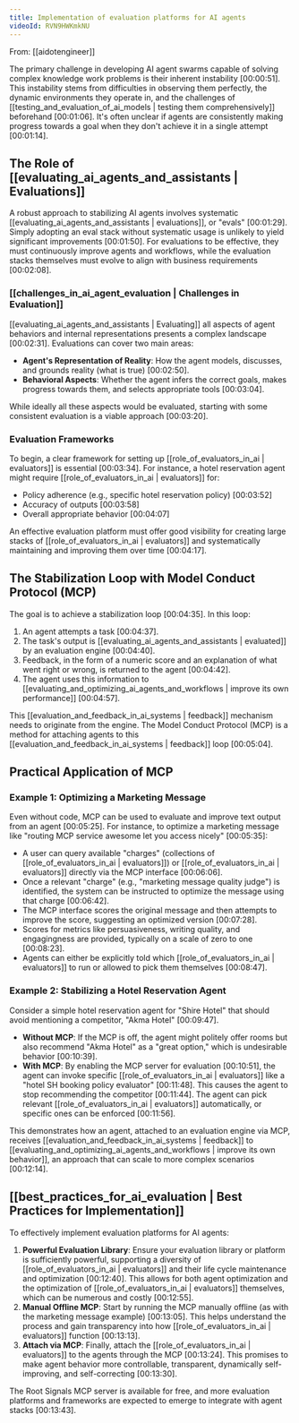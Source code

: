 ```yaml
---
title: Implementation of evaluation platforms for AI agents
videoId: RVN9HWKmkNU
---
```


From: [[aidotengineer]] <br/> 

The primary challenge in developing AI agent swarms capable of solving complex knowledge work problems is their inherent instability <a class="yt-timestamp" data-t="00:00:51">[00:00:51]</a>. This instability stems from difficulties in observing them perfectly, the dynamic environments they operate in, and the challenges of [[testing_and_evaluation_of_ai_models | testing them comprehensively]] beforehand <a class="yt-timestamp" data-t="00:01:06">[00:01:06]</a>. It's often unclear if agents are consistently making progress towards a goal when they don't achieve it in a single attempt <a class="yt-timestamp" data-t="00:01:14">[00:01:14]</a>.

## The Role of [[evaluating_ai_agents_and_assistants | Evaluations]]

A robust approach to stabilizing AI agents involves systematic [[evaluating_ai_agents_and_assistants | evaluations]], or "evals" <a class="yt-timestamp" data-t="00:01:29">[00:01:29]</a>. Simply adopting an eval stack without systematic usage is unlikely to yield significant improvements <a class="yt-timestamp" data-t="00:01:50">[00:01:50]</a>. For evaluations to be effective, they must continuously improve agents and workflows, while the evaluation stacks themselves must evolve to align with business requirements <a class="yt-timestamp" data-t="00:02:08">[00:02:08]</a>.

### [[challenges_in_ai_agent_evaluation | Challenges in Evaluation]]

[[evaluating_ai_agents_and_assistants | Evaluating]] all aspects of agent behaviors and internal representations presents a complex landscape <a class="yt-timestamp" data-t="00:02:31">[00:02:31]</a>. Evaluations can cover two main areas:
*   **Agent's Representation of Reality**: How the agent models, discusses, and grounds reality (what is true) <a class="yt-timestamp" data-t="00:02:50">[00:02:50]</a>.
*   **Behavioral Aspects**: Whether the agent infers the correct goals, makes progress towards them, and selects appropriate tools <a class="yt-timestamp" data-t="00:03:04">[00:03:04]</a>.

While ideally all these aspects would be evaluated, starting with some consistent evaluation is a viable approach <a class="yt-timestamp" data-t="00:03:20">[00:03:20]</a>.

### Evaluation Frameworks

To begin, a clear framework for setting up [[role_of_evaluators_in_ai | evaluators]] is essential <a class="yt-timestamp" data-t="00:03:34">[00:03:34]</a>. For instance, a hotel reservation agent might require [[role_of_evaluators_in_ai | evaluators]] for:
*   Policy adherence (e.g., specific hotel reservation policy) <a class="yt-timestamp" data-t="00:03:52">[00:03:52]</a>
*   Accuracy of outputs <a class="yt-timestamp" data-t="00:03:58">[00:03:58]</a>
*   Overall appropriate behavior <a class="yt-timestamp" data-t="00:04:07">[00:04:07]</a>

An effective evaluation platform must offer good visibility for creating large stacks of [[role_of_evaluators_in_ai | evaluators]] and systematically maintaining and improving them over time <a class="yt-timestamp" data-t="00:04:17">[00:04:17]</a>.

## The Stabilization Loop with Model Conduct Protocol (MCP)

The goal is to achieve a stabilization loop <a class="yt-timestamp" data-t="00:04:35">[00:04:35]</a>. In this loop:
1.  An agent attempts a task <a class="yt-timestamp" data-t="00:04:37">[00:04:37]</a>.
2.  The task's output is [[evaluating_ai_agents_and_assistants | evaluated]] by an evaluation engine <a class="yt-timestamp" data-t="00:04:40">[00:04:40]</a>.
3.  Feedback, in the form of a numeric score and an explanation of what went right or wrong, is returned to the agent <a class="yt-timestamp" data-t="00:04:42">[00:04:42]</a>.
4.  The agent uses this information to [[evaluating_and_optimizing_ai_agents_and_workflows | improve its own performance]] <a class="yt-timestamp" data-t="00:04:57">[00:04:57]</a>.

This [[evaluation_and_feedback_in_ai_systems | feedback]] mechanism needs to originate from the engine. The Model Conduct Protocol (MCP) is a method for attaching agents to this [[evaluation_and_feedback_in_ai_systems | feedback]] loop <a class="yt-timestamp" data-t="00:05:04">[00:05:04]</a>.

## Practical Application of MCP

### Example 1: Optimizing a Marketing Message

Even without code, MCP can be used to evaluate and improve text output from an agent <a class="yt-timestamp" data-t="00:05:25">[00:05:25]</a>. For instance, to optimize a marketing message like "routing MCP service awesome let you access nicely" <a class="yt-timestamp" data-t="00:05:35">[00:05:35]</a>:
*   A user can query available "charges" (collections of [[role_of_evaluators_in_ai | evaluators]]) or [[role_of_evaluators_in_ai | evaluators]] directly via the MCP interface <a class="yt-timestamp" data-t="00:06:06">[00:06:06]</a>.
*   Once a relevant "charge" (e.g., "marketing message quality judge") is identified, the system can be instructed to optimize the message using that charge <a class="yt-timestamp" data-t="00:06:42">[00:06:42]</a>.
*   The MCP interface scores the original message and then attempts to improve the score, suggesting an optimized version <a class="yt-timestamp" data-t="00:07:28">[00:07:28]</a>.
*   Scores for metrics like persuasiveness, writing quality, and engagingness are provided, typically on a scale of zero to one <a class="yt-timestamp" data-t="00:08:23">[00:08:23]</a>.
*   Agents can either be explicitly told which [[role_of_evaluators_in_ai | evaluators]] to run or allowed to pick them themselves <a class="yt-timestamp" data-t="00:08:47">[00:08:47]</a>.

### Example 2: Stabilizing a Hotel Reservation Agent

Consider a simple hotel reservation agent for "Shire Hotel" that should avoid mentioning a competitor, "Akma Hotel" <a class="yt-timestamp" data-t="00:09:47">[00:09:47]</a>.
*   **Without MCP**: If the MCP is off, the agent might politely offer rooms but also recommend "Akma Hotel" as a "great option," which is undesirable behavior <a class="yt-timestamp" data-t="00:10:39">[00:10:39]</a>.
*   **With MCP**: By enabling the MCP server for evaluation <a class="yt-timestamp" data-t="00:10:51">[00:10:51]</a>, the agent can invoke specific [[role_of_evaluators_in_ai | evaluators]] like a "hotel SH booking policy evaluator" <a class="yt-timestamp" data-t="00:11:48">[00:11:48]</a>. This causes the agent to stop recommending the competitor <a class="yt-timestamp" data-t="00:11:44">[00:11:44]</a>. The agent can pick relevant [[role_of_evaluators_in_ai | evaluators]] automatically, or specific ones can be enforced <a class="yt-timestamp" data-t="00:11:56">[00:11:56]</a>.

This demonstrates how an agent, attached to an evaluation engine via MCP, receives [[evaluation_and_feedback_in_ai_systems | feedback]] to [[evaluating_and_optimizing_ai_agents_and_workflows | improve its own behavior]], an approach that can scale to more complex scenarios <a class="yt-timestamp" data-t="00:12:14">[00:12:14]</a>.

## [[best_practices_for_ai_evaluation | Best Practices for Implementation]]

To effectively implement evaluation platforms for AI agents:
1.  **Powerful Evaluation Library**: Ensure your evaluation library or platform is sufficiently powerful, supporting a diversity of [[role_of_evaluators_in_ai | evaluators]] and their life cycle maintenance and optimization <a class="yt-timestamp" data-t="00:12:40">[00:12:40]</a>. This allows for both agent optimization and the optimization of [[role_of_evaluators_in_ai | evaluators]] themselves, which can be numerous and costly <a class="yt-timestamp" data-t="00:12:55">[00:12:55]</a>.
2.  **Manual Offline MCP**: Start by running the MCP manually offline (as with the marketing message example) <a class="yt-timestamp" data-t="00:13:05">[00:13:05]</a>. This helps understand the process and gain transparency into how [[role_of_evaluators_in_ai | evaluators]] function <a class="yt-timestamp" data-t="00:13:13">[00:13:13]</a>.
3.  **Attach via MCP**: Finally, attach the [[role_of_evaluators_in_ai | evaluators]] to the agents through the MCP <a class="yt-timestamp" data-t="00:13:24">[00:13:24]</a>. This promises to make agent behavior more controllable, transparent, dynamically self-improving, and self-correcting <a class="yt-timestamp" data-t="00:13:30">[00:13:30]</a>.

The Root Signals MCP server is available for free, and more evaluation platforms and frameworks are expected to emerge to integrate with agent stacks <a class="yt-timestamp" data-t="00:13:43">[00:13:43]</a>.